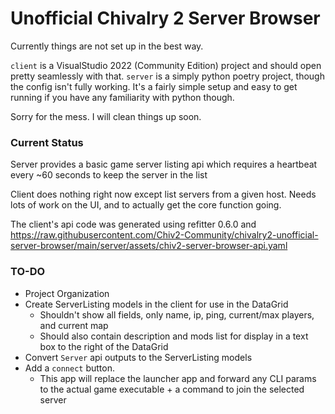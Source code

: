 # Unofficial Chivalry 2 Server Browser

Currently things are not set up in the best way.  

`client` is a VisualStudio 2022 (Community Edition) project and should open pretty seamlessly with that.
`server` is a simply python poetry project, though the config isn't fully working. It's a fairly simple setup and easy to get running if you have any familiarity with python though.

Sorry for the mess. I will clean things up soon.

### Current Status

Server provides a basic game server listing api which requires a heartbeat every ~60 seconds to keep the server in the list

Client does nothing right now except list servers from a given host. Needs lots of work on the UI, and to actually get the core function going.  

The client's api code was generated using refitter 0.6.0 and https://raw.githubusercontent.com/Chiv2-Community/chivalry2-unofficial-server-browser/main/server/assets/chiv2-server-browser-api.yaml

### TO-DO

* Project Organization
* Create ServerListing models in the client for use in the DataGrid
    * Shouldn't show all fields, only name, ip, ping, current/max players, and current map
    * Should also contain description and mods list for display in a text box to the right of the DataGrid
* Convert `Server` api outputs to the ServerListing models 
* Add a `connect` button.
    * This app will replace the launcher app and forward any CLI params to the actual game executable + a command to join the selected server